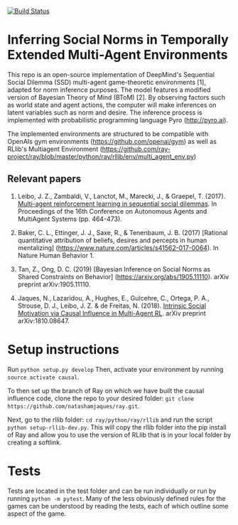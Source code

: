 [![Build Status](https://travis-ci.com/eugenevinitsky/sequential_social_dilemma_games.svg?branch=master)](https://travis-ci.com/eugenevinitsky/sequential_social_dilemma_games)

# Inferring Social Norms in Temporally Extended Multi-Agent Environments
This repo is an open-source implementation of DeepMind's Sequential Social Dilemma (SSD) multi-agent game-theoretic environments [1], adapted for norm inference purposes. The model features a modified version of Bayesian Theory of Mind (BToM) [2]. By observing factors such as world state and agent actions, the computer will make inferences on latent variables such as norm and desire. The inference process is implemented with probabilistic programming language Pyro (http://pyro.ai).

The implemented environments are structured to be compatible with OpenAIs gym environments (https://github.com/openai/gym) as well as RLlib's Multiagent Environment (https://github.com/ray-project/ray/blob/master/python/ray/rllib/env/multi_agent_env.py)


## Relevant papers

1. Leibo, J. Z., Zambaldi, V., Lanctot, M., Marecki, J., & Graepel, T. (2017). [Multi-agent reinforcement learning in sequential social dilemmas](https://arxiv.org/abs/1702.03037). In Proceedings of the 16th Conference on Autonomous Agents and MultiAgent Systems (pp. 464-473).

2. Baker, C. L., Ettinger, J. J., Saxe, R., & Tenenbaum, J. B. (2017) [Rational quantitative attribution of beliefs, desires and percepts in human mentalizing] (https://www.nature.com/articles/s41562-017-0064). In Nature Human Behavior 1.

3. Tan, Z., Ong, D. C. (2019) [Bayesian Inference on Social Norms as Shared Constraints on Behavior] (https://arxiv.org/abs/1905.11110). arXiv preprint arXiv:1905.11110.

4. Jaques, N., Lazaridou, A., Hughes, E., Gulcehre, C., Ortega, P. A., Strouse, D. J., Leibo, J. Z. & de Freitas, N. (2018). [Intrinsic Social Motivation via Causal Influence in Multi-Agent RL](https://arxiv.org/abs/1810.08647). arXiv preprint arXiv:1810.08647. 


# Setup instructions
Run `python setup.py develop`
Then, activate your environment by running `source activate causal`.

To then set up the branch of Ray on which we have built the causal influence code, clone the repo to your desired folder:
`git clone https://github.com/natashamjaques/ray.git`.

Next, go to the rllib folder:
` cd ray/python/ray/rllib ` and run the script `python setup-rllib-dev.py`. This will copy the rllib folder into the pip install of Ray and allow you to use the version of RLlib that is in your local folder by creating a softlink. 

# Tests
Tests are located in the test folder and can be run individually or run by running `python -m pytest`. Many of the less obviously defined rules for the games can be understood by reading the tests, each of which outline some aspect of the game. 
